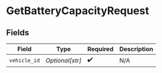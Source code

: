 # GetBatteryCapacityRequest


## Fields

| Field              | Type               | Required           | Description        |
| ------------------ | ------------------ | ------------------ | ------------------ |
| `vehicle_id`       | *Optional[str]*    | :heavy_check_mark: | N/A                |